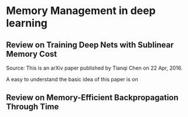 # Memory Management in deep learning 

## Review on Training Deep Nets with Sublinear Memory Cost

Source: This is an arXiv paper published by Tianqi Chen on 22 Apr, 2016.

A easy to understand the basic idea of this paper is on 

###








## Review on Memory-Efficient Backpropagation Through Time
